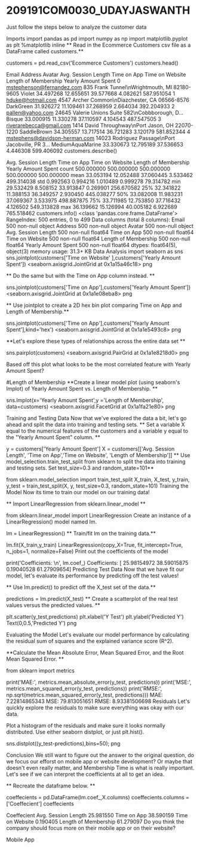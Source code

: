 # 209191COM0030_UDAYJASWANTH
Just follow the steps below to analyze the customer data 

Imports
import pandas as pd
import numpy as np
import matplotlib.pyplot as plt
%matplotlib inline
** Read in the Ecommerce Customers csv file as a DataFrame called customers.**

customers = pd.read_csv('Ecommerce Customers')
customers.head()
<style scoped> .dataframe tbody tr th:only-of-type { vertical-align: middle; }
.dataframe tbody tr th {
    vertical-align: top;
}

.dataframe thead th {
    text-align: right;
}
</style>
Email	Address	Avatar	Avg. Session Length	Time on App	Time on Website	Length of Membership	Yearly Amount Spent
0	mstephenson@fernandez.com	835 Frank Tunnel\nWrightmouth, MI 82180-9605	Violet	34.497268	12.655651	39.577668	4.082621	587.951054
1	hduke@hotmail.com	4547 Archer Common\nDiazchester, CA 06566-8576	DarkGreen	31.926272	11.109461	37.268959	2.664034	392.204933
2	pallen@yahoo.com	24645 Valerie Unions Suite 582\nCobbborough, D...	Bisque	33.000915	11.330278	37.110597	4.104543	487.547505
3	riverarebecca@gmail.com	1414 David Throughway\nPort Jason, OH 22070-1220	SaddleBrown	34.305557	13.717514	36.721283	3.120179	581.852344
4	mstephens@davidson-herman.com	14023 Rodriguez Passage\nPort Jacobville, PR 3...	MediumAquaMarine	33.330673	12.795189	37.536653	4.446308	599.406092
customers.describe()
<style scoped> .dataframe tbody tr th:only-of-type { vertical-align: middle; }
.dataframe tbody tr th {
    vertical-align: top;
}

.dataframe thead th {
    text-align: right;
}
</style>
Avg. Session Length	Time on App	Time on Website	Length of Membership	Yearly Amount Spent
count	500.000000	500.000000	500.000000	500.000000	500.000000
mean	33.053194	12.052488	37.060445	3.533462	499.314038
std	0.992563	0.994216	1.010489	0.999278	79.314782
min	29.532429	8.508152	33.913847	0.269901	256.670582
25%	32.341822	11.388153	36.349257	2.930450	445.038277
50%	33.082008	11.983231	37.069367	3.533975	498.887875
75%	33.711985	12.753850	37.716432	4.126502	549.313828
max	36.139662	15.126994	40.005182	6.922689	765.518462
customers.info()
<class 'pandas.core.frame.DataFrame'>
RangeIndex: 500 entries, 0 to 499
Data columns (total 8 columns):
Email                   500 non-null object
Address                 500 non-null object
Avatar                  500 non-null object
Avg. Session Length     500 non-null float64
Time on App             500 non-null float64
Time on Website         500 non-null float64
Length of Membership    500 non-null float64
Yearly Amount Spent     500 non-null float64
dtypes: float64(5), object(3)
memory usage: 31.3+ KB
Data Analysis
import seaborn as sns
sns.jointplot(customers['Time on Website' ],customers['Yearly Amount Spent'])
<seaborn.axisgrid.JointGrid at 0x1a15a46c18>
png

** Do the same but with the Time on App column instead. **

sns.jointplot(customers['Time on App'],customers['Yearly Amount Spent'])
<seaborn.axisgrid.JointGrid at 0x1a1e08eba8>
png

** Use jointplot to create a 2D hex bin plot comparing Time on App and Length of Membership.**

sns.jointplot(customers['Time on App'],customers['Yearly Amount Spent'],kind='hex')
<seaborn.axisgrid.JointGrid at 0x1a1e5493c8>
png

**Let's explore these types of relationships across the entire data set **

sns.pairplot(customers)
<seaborn.axisgrid.PairGrid at 0x1a1e8218d0>
png

Based off this plot what looks to be the most correlated feature with Yearly Amount Spent?

#Length of Membership
**Create a linear model plot (using seaborn's lmplot) of Yearly Amount Spent vs. Length of Membership. **

sns.lmplot(x='Yearly Amount Spent',y ='Length of Membership', data=customers)
<seaborn.axisgrid.FacetGrid at 0x1a1fa21e80>
png

Training and Testing Data
Now that we've explored the data a bit, let's go ahead and split the data into training and testing sets. ** Set a variable X equal to the numerical features of the customers and a variable y equal to the "Yearly Amount Spent" column. **

y = customers['Yearly Amount Spent']
X = customers[['Avg. Session Length', 'Time on App','Time on Website', 'Length of Membership']]
** Use model_selection.train_test_split from sklearn to split the data into training and testing sets. Set test_size=0.3 and random_state=101**

from sklearn.model_selection import train_test_split
X_train, X_test, y_train, y_test = train_test_split(X, y, test_size=0.3, random_state=101)
Training the Model
Now its time to train our model on our training data!

** Import LinearRegression from sklearn.linear_model **

from sklearn.linear_model import LinearRegression
Create an instance of a LinearRegression() model named lm.

lm = LinearRegression()
** Train/fit lm on the training data.**

lm.fit(X_train,y_train)
LinearRegression(copy_X=True, fit_intercept=True, n_jobs=1, normalize=False)
Print out the coefficients of the model

print('Coefficients: \n', lm.coef_)
Coefficients: 
 [ 25.98154972  38.59015875   0.19040528  61.27909654]
Predicting Test Data
Now that we have fit our model, let's evaluate its performance by predicting off the test values!

** Use lm.predict() to predict off the X_test set of the data.**

predictions = lm.predict(X_test)
** Create a scatterplot of the real test values versus the predicted values. **

plt.scatter(y_test,predictions)
plt.xlabel('Y Test')
plt.ylabel('Predicted Y')
Text(0,0.5,'Predicted Y')
png

Evaluating the Model
Let's evaluate our model performance by calculating the residual sum of squares and the explained variance score (R^2).

**Calculate the Mean Absolute Error, Mean Squared Error, and the Root Mean Squared Error. **

from sklearn import metrics

print('MAE:', metrics.mean_absolute_error(y_test, predictions))
print('MSE:', metrics.mean_squared_error(y_test, predictions))
print('RMSE:', np.sqrt(metrics.mean_squared_error(y_test, predictions)))
MAE: 7.22814865343
MSE: 79.813051651
RMSE: 8.93381506698
Residuals
Let's quickly explore the residuals to make sure everything was okay with our data.

Plot a histogram of the residuals and make sure it looks normally distributed. Use either seaborn distplot, or just plt.hist().

sns.distplot((y_test-predictions),bins=50);
png

Conclusion
We still want to figure out the answer to the original question, do we focus our efforst on mobile app or website development? Or maybe that doesn't even really matter, and Membership Time is what is really important. Let's see if we can interpret the coefficients at all to get an idea.

** Recreate the dataframe below. **

coeffecients = pd.DataFrame(lm.coef_,X.columns)
coeffecients.columns = ['Coeffecient']
coeffecients
<style scoped> .dataframe tbody tr th:only-of-type { vertical-align: middle; }
.dataframe tbody tr th {
    vertical-align: top;
}

.dataframe thead th {
    text-align: right;
}
</style>
Coeffecient
Avg. Session Length	25.981550
Time on App	38.590159
Time on Website	0.190405
Length of Membership	61.279097
Do you think the company should focus more on their mobile app or on their website?

Mobile App
